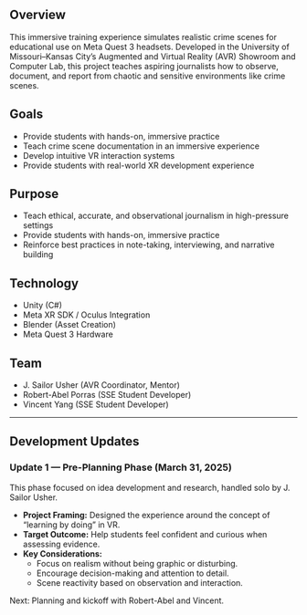 ## Overview
This immersive training experience simulates realistic crime scenes for educational use on Meta Quest 3 headsets. Developed in the University of Missouri–Kansas City’s Augmented and Virtual Reality (AVR) Showroom and Computer Lab, this project teaches aspiring journalists how to observe, document, and report from chaotic and sensitive environments like crime scenes.

## Goals
- Provide students with hands-on, immersive practice
- Teach crime scene documentation in an immersive experience
- Develop intuitive VR interaction systems
- Provide students with real-world XR development experience

## Purpose
- Teach ethical, accurate, and observational journalism in high-pressure settings
- Provide students with hands-on, immersive practice
- Reinforce best practices in note-taking, interviewing, and narrative building

## Technology
- Unity (C#)
- Meta XR SDK / Oculus Integration
- Blender (Asset Creation)
- Meta Quest 3 Hardware

## Team
- J. Sailor Usher (AVR Coordinator, Mentor)
- Robert-Abel Porras (SSE Student Developer)
- Vincent Yang (SSE Student Developer)

---

## Development Updates

### Update 1 — Pre-Planning Phase (March 31, 2025)
This phase focused on idea development and research, handled solo by J. Sailor Usher.

- **Project Framing:** Designed the experience around the concept of “learning by doing” in VR.
- **Target Outcome:** Help students feel confident and curious when assessing evidence.
- **Key Considerations:**
  - Focus on realism without being graphic or disturbing.
  - Encourage decision-making and attention to detail.
  - Scene reactivity based on observation and interaction.

Next: Planning and kickoff with Robert-Abel and Vincent.
